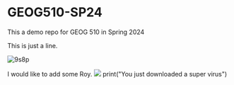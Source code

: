 # GEOG510-SP24

This a demo repo for GEOG 510 in Spring 2024

This is just a line. 


![9s8p](https://github.com/nathansturgill/GEOG510-SP24/assets/147578367/ee7b7568-aa1e-440f-bc63-bb84ecbd1c22)

I would like to add some Roy.
![](https://media1.tenor.com/m/OlFuBA7nbToAAAAC/roy-kent-pink.gif)
print("You just downloaded a super virus")
